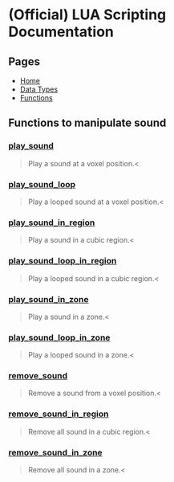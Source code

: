 
# (Official) LUA Scripting Documentation

## Pages
- [Home](../../index)
- [Data Types](../data-types)
- [Functions](../functions)
## Functions to manipulate sound

### [play_sound](sound/play_sound)
> Play a sound at a voxel position.<

### [play_sound_loop](sound/play_sound_loop)
> Play a looped sound at a voxel position.<

### [play_sound_in_region](sound/play_sound_in_region)
> Play a sound in a cubic region.<

### [play_sound_loop_in_region](sound/play_sound_loop_in_region)
> Play a looped sound in a cubic region.<

### [play_sound_in_zone](sound/play_sound_in_zone)
> Play a sound in a zone.<

### [play_sound_loop_in_zone](sound/play_sound_loop_in_zone)
> Play a looped sound in a zone.<

### [remove_sound](sound/remove_sound)
> Remove a sound from a voxel position.<

### [remove_sound_in_region](sound/remove_sound_in_region)
> Remove all sound in a cubic region.<

### [remove_sound_in_zone](sound/remove_sound_in_zone)
> Remove all sound in a zone.<


